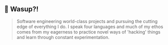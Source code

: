 ## 👋 Wasup?!

> Software engineering world-class projects and pursuing the cutting edge of everything I do. 
> I speak four languages and much of my ethos comes from my eagerness to practice novel ways of 'hacking' things and learn through constant experimentation.
